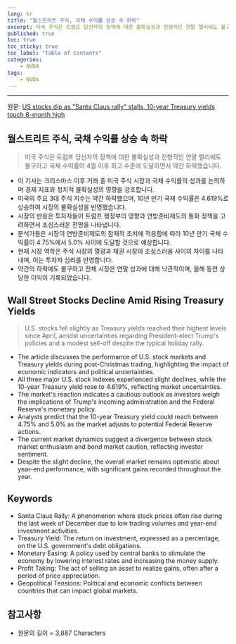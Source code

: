 ```yaml
---
lang: kr
title: "월스트리트 주식, 국채 수익률 상승 속 하락"
excerpt: 미국 주식은 트럼프 당선자의 정책에 대한 불확실성과 전형적인 연말 랠리에도 불구하고 국채 수익률이 4월 이후 최고 수준에 도달하면서 약간 하락했습니다.
published: true
toc: true
toc_sticky: true
toc_label: "Table of Contents"
categories:
    - NVDA
tags:
    - NVDA
---
```


---

  원문: [US stocks dip as "Santa Claus rally" stalls, 10-year Treasury yields touch 8-month high](https://www.investing.com/news/economy-news/dollar-stays-resilient-asia-shares-get-festive-lift-3788659)

## 월스트리트 주식, 국채 수익률 상승 속 하락

> 미국 주식은 트럼프 당선자의 정책에 대한 불확실성과 전형적인 연말 랠리에도 불구하고 국채 수익률이 4월 이후 최고 수준에 도달하면서 약간 하락했습니다.


- 이 기사는 크리스마스 이후 거래 중 미국 주식 시장과 국채 수익률의 성과를 논의하며 경제 지표와 정치적 불확실성의 영향을 강조합니다.
- 미국의 주요 3대 주식 지수는 약간 하락했으며, 10년 만기 국채 수익률은 4.619%로 상승하여 시장의 불확실성을 반영했습니다.
- 시장의 반응은 투자자들이 트럼프 행정부의 영향과 연방준비제도의 통화 정책을 고려하면서 조심스러운 전망을 나타냅니다.
- 분석가들은 시장이 연방준비제도의 잠재적 조치에 적응함에 따라 10년 만기 국채 수익률이 4.75%에서 5.0% 사이에 도달할 것으로 예상합니다.
- 현재 시장 역학은 주식 시장의 열광과 채권 시장의 조심스러움 사이의 차이를 나타내며, 이는 투자자 심리를 반영합니다.
- 약간의 하락에도 불구하고 전체 시장은 연말 성과에 대해 낙관적이며, 올해 동안 상당한 이익이 기록되었습니다.

## Wall Street Stocks Decline Amid Rising Treasury Yields

> U.S. stocks fell slightly as Treasury yields reached their highest levels since April, amidst uncertainties regarding President-elect Trump's policies and a modest sell-off despite the typical holiday rally.


- The article discusses the performance of U.S. stock markets and Treasury yields during post-Christmas trading, highlighting the impact of economic indicators and political uncertainties.
- All three major U.S. stock indexes experienced slight declines, while the 10-year Treasury yield rose to 4.619%, reflecting market uncertainties.
- The market's reaction indicates a cautious outlook as investors weigh the implications of Trump's incoming administration and the Federal Reserve's monetary policy.
- Analysts predict that the 10-year Treasury yield could reach between 4.75% and 5.0% as the market adjusts to potential Federal Reserve actions.
- The current market dynamics suggest a divergence between stock market enthusiasm and bond market caution, reflecting investor sentiment.
- Despite the slight decline, the overall market remains optimistic about year-end performance, with significant gains recorded throughout the year.

## Keywords

- Santa Claus Rally: A phenomenon where stock prices often rise during the last week of December due to low trading volumes and year-end investment activities.
- Treasury Yield: The return on investment, expressed as a percentage, on the U.S. government's debt obligations.
- Monetary Easing: A policy used by central banks to stimulate the economy by lowering interest rates and increasing the money supply.
- Profit Taking: The act of selling an asset to realize gains, often after a period of price appreciation.
- Geopolitical Tensions: Political and economic conflicts between countries that can impact global markets.

## 참고사항

- 원문의 길이 = 3,887 Characters

